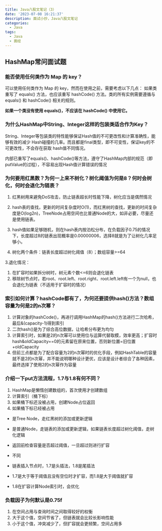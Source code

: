 ```yaml
---
title: Java八股文笔记（3）
date: '2023-07-08 16:21:37'
description: 面试小抄，Java八股文笔记
categories: 
  - Java
tags:
  - Java
  - 面经
---
```


## HashMap常问面试题

### 能否使用任何类作为 Map 的 key？

可以使用任何类作为 Map 的 key，然而在使用之前，需要考虑以下几点： 如果类重写了 equals() 方法，也应该重写 hashCode() 方法。类的所有实例需要遵循与 equals() 和 hashCode() 相关的规则。

**如果一个类没有使用 equals()，不应该在 hashCode() 中使用它。**

### 为什么HashMap中String、Integer这样的包装类适合作为Key？

String、Integer等包装类的特性能够保证Hash值的不可更改性和计算准确性，能够有效的减少
Hash碰撞的几率。而且都是final类型，即不可变性，保证key的不可更改性，不会存在获取 hash值不同情况。

内部已重写了equals()、hashCode()等方法，遵守了HashMap内部的规范（即putValue的过程），不容易出现Hash值计算错误的情况

### 为何要用红黑数？为何一上来不树化？树化阈值为何是8？何时会树化，何时会退化为链表？

1. 红黑树用来避免DoS攻击，防止链表超长时性能下降，树化应当是偶然情况

1. hash表的查找，更新的时间复杂度时O(1)，而红黑树的查找，更新的时间复杂度是O(log2n)，TreeNode占用空间也比普通Node的大，如非必要，尽量还是使用链表。
2. hash值如果足够随机，则在hash表内按泊松分布，在负载因子0.75的情况下，长度超过8的链表出现概率是0.00000006，选择8就是为了让树化几率足够小。
3. 树化两个条件：链表长度超过树化阈值（8）；数组容量>=64

3.退化情况：

1. 在扩容时如果拆分树时，树元素个数<=6则会退化链表
2. 移除树节点时，若root、root.left、root.right、root.left.left有一个为null，也会退化为链表（不适用于扩容时的情况）

### 索引如何计算？hashCode都有了，为何还要提供hash()方法？数组容量为何是2的n次幂？

1. 计算对象的hashCode()，再进行调用HashMap的hash()方法进行二次哈希，最后&(capacity-1)得到索引
2. 二次hash()是为了综合高位数据，让哈希分布更为均匀
3. 计算索引时，如果是2的n次幂可以使用位与运算代替取模，效率更高；扩容时hash&oldCapacity==0的元素留在原来位置，否则新位置=旧位置+oldCapacity
4. 但前三点都是为了配合容量为2的n次幂时的优化手段，例如HashTable的容量就不是2的n次幂，并不能说明哪种设计更优，应该是设计者综合了各种因素，最终选择了使用2的n次幂作为容量

### 介绍一下put方法流程，1.7与1.8有何不同？

1. HashMap是懒惰创建数组的，首次使用才创建数组
2. 计算索引（桶下标）
3. 如果桶下标还没被占用，创建Node占位返回
4. 如果桶下标已经被占用

- 是Tree Node，走红黑树的添加或更新逻辑
- 是普通Node，走链表的添加或更新逻辑，如果链表长度超过树化阈值，走树化逻辑
- 返回前检查容量是否超过阈值，一旦超过则进行扩容
- 不同

- 链表插入节点时，1.7是头插法，1.8是尾插法
- 1.7是大于等于阈值且没有空位时才扩容，而1.8是大于阈值就扩容
- 1.8在扩容计算Node索引时，会优化

### 负载因子为何默认是0.75f

1. 在空间占用与查询时间之间取得较好的权衡
2. 大于这个值，空间节省了，但链表就会比较长影响性能
3. 小于这个值，冲突减少了，但扩容就会更频繁，空间占用多
